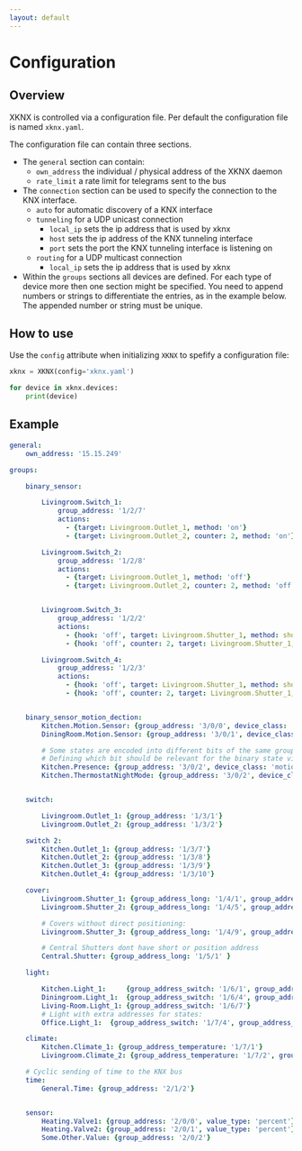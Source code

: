 ```yaml
---
layout: default
---
```


Configuration
=============

Overview
--------

XKNX is controlled via a configuration file. Per default the configuration file is  named `xknx.yaml`. 

The configuration file can contain three sections.

- The `general` section can contain:
  - `own_address` the individual / physical address of the XKNX daemon
  - `rate_limit` a rate limit for telegrams sent to the bus
- The `connection` section can be used to specify the connection to the KNX interface.
  - `auto` for automatic discovery of a KNX interface
  - `tunneling` for a UDP unicast connection
    - `local_ip` sets the ip address that is used by xknx
    - `host` sets the ip address of the KNX tunneling interface
    - `port` sets the port the KNX tunneling interface is listening on
  - `routing` for a UDP multicast connection
    - `local_ip` sets the ip address that is used by xknx
- Within the `groups` sections all devices are defined. For each type of device more then one section might be specified. You need to append numbers or strings to differentiate the entries, as in the example below. The appended number or string must be unique. 

How to use
----------

Use the `config` attribute when initializing `XKNX` to spefify a configuration file:

```python
xknx = XKNX(config='xknx.yaml')

for device in xknx.devices:
    print(device)
```

## [](#header-2)Example

```yaml
general:
    own_address: '15.15.249'

groups:

    binary_sensor:

        Livingroom.Switch_1:
            group_address: '1/2/7'
            actions:
              - {target: Livingroom.Outlet_1, method: 'on'}
              - {target: Livingroom.Outlet_2, counter: 2, method: 'on'}

        Livingroom.Switch_2:
            group_address: '1/2/8'
            actions:
              - {target: Livingroom.Outlet_1, method: 'off'}
              - {target: Livingroom.Outlet_2, counter: 2, method: 'off'}


        Livingroom.Switch_3:
            group_address: '1/2/2'
            actions:
              - {hook: 'off', target: Livingroom.Shutter_1, method: short_up}
              - {hook: 'off', counter: 2, target: Livingroom.Shutter_1, method: up} # Pressing more then 2 seconds

        Livingroom.Switch_4:
            group_address: '1/2/3'
            actions:
              - {hook: 'off', target: Livingroom.Shutter_1, method: short_down}
              - {hook: 'off', counter: 2, target: Livingroom.Shutter_1, method: down} # Pressing more then 2 seconds


    binary_sensor_motion_dection:
        Kitchen.Motion.Sensor: {group_address: '3/0/0', device_class: 'motion'}
        DiningRoom.Motion.Sensor: {group_address: '3/0/1', device_class: 'motion'}

        # Some states are encoded into different bits of the same group_address
        # Defining which bit should be relevant for the binary state via the "significant_bit" option
        Kitchen.Presence: {group_address: '3/0/2', device_class: 'motion', significant_bit: 2}
        Kitchen.ThermostatNightMode: {group_address: '3/0/2', device_class: 'motion', significant_bit: 1}


    switch:

        Livingroom.Outlet_1: {group_address: '1/3/1'}
        Livingroom.Outlet_2: {group_address: '1/3/2'}

    switch 2:
        Kitchen.Outlet_1: {group_address: '1/3/7'}
        Kitchen.Outlet_2: {group_address: '1/3/8'}
        Kitchen.Outlet_3: {group_address: '1/3/9'}
        Kitchen.Outlet_4: {group_address: '1/3/10'}

    cover:
        Livingroom.Shutter_1: {group_address_long: '1/4/1', group_address_short: '1/4/2', group_address_position_feedback: '1/4/3', group_address_position: '1/4/4', travel_time_down: 50, travel_time_up: 60 }
        Livingroom.Shutter_2: {group_address_long: '1/4/5', group_address_short: '1/4/6', group_address_position_feedback: '1/4/7', group_address_position: '1/4/8', travel_time_down: 50, travel_time_up: 60 }

        # Covers without direct positioning:
        Livingroom.Shutter_3: {group_address_long: '1/4/9', group_address_short: '1/4/10', group_address_position_feedback: '1/4/11', travel_time_down: 50, travel_time_up: 60 }

        # Central Shutters dont have short or position address
        Central.Shutter: {group_address_long: '1/5/1' }

    light:

        Kitchen.Light_1:     {group_address_switch: '1/6/1', group_address_brightness: '1/6/3'}
        Diningroom.Light_1:  {group_address_switch: '1/6/4', group_address_brightness: '1/6/6'}
        Living-Room.Light_1: {group_address_switch: '1/6/7'}
        # Light with extra addresses for states:
        Office.Light_1:  {group_address_switch: '1/7/4', group_address_switch_state: '1/7/5', group_address_brightness: '1/7/6', group_address_brightness_state: '1/7/7'}

    climate:
        Kitchen.Climate_1: {group_address_temperature: '1/7/1'}
        Livingroom.Climate_2: {group_address_temperature: '1/7/2', group_address_setpoint: '1/7/3'}

    # Cyclic sending of time to the KNX bus
    time:
        General.Time: {group_address: '2/1/2'}


    sensor:
        Heating.Valve1: {group_address: '2/0/0', value_type: 'percent'}
        Heating.Valve2: {group_address: '2/0/1', value_type: 'percent'}
        Some.Other.Value: {group_address: '2/0/2'}

```
